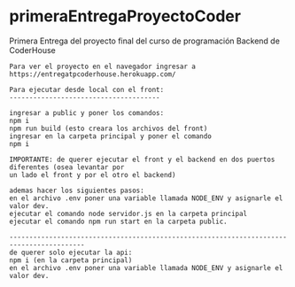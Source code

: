 # primeraEntregaProyectoCoder
Primera Entrega del proyecto final del curso de programación Backend de CoderHouse
```````````````````````````````````````````````````````````````````````````````````
Para ver el proyecto en el navegador ingresar a https://entregatpcoderhouse.herokuapp.com/

Para ejecutar desde local con el front:
--------------------------------------

ingresar a public y poner los comandos: 
npm i
npm run build (esto creara los archivos del front)
ingresar en la carpeta principal y poner el comando
npm i

IMPORTANTE: de querer ejecutar el front y el backend en dos puertos diferentes (osea levantar por
un lado el front y por el otro el backend) 

ademas hacer los siguientes pasos:
en el archivo .env poner una variable llamada NODE_ENV y asignarle el valor dev.
ejecutar el comando node servidor.js en la carpeta principal
ejecutar el comando npm run start en la carpeta public.

-----------------------------------------------------------------------------------------
de querer solo ejecutar la api:
npm i (en la carpeta principal)
en el archivo .env poner una variable llamada NODE_ENV y asignarle el valor dev.
`````````````````````````````````````````````````````````````````````````````````````

